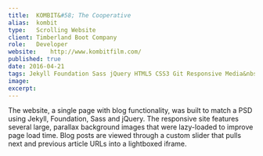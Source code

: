 ```yaml
---
title: 	KOMBIT&#58; The Cooperative
alias:	kombit
type: 	Scrolling Website
client:	Timberland Boot Company
role: 	Developer
website: 	http://www.kombitfilm.com/
published: true
date: 2016-04-21
tags: Jekyll Foundation Sass jQuery HTML5 CSS3 Git Responsive Media&nbsp;Queries Lazy-Loading Parallax PSD&nbsp;to&nbsp;HTML
image:
excerpt: 
---
```


The website, a single page with blog functionality, was built to match a PSD using Jekyll, Foundation, Sass and jQuery. The responsive site features several large, parallax background images that were lazy-loaded to improve page load time. Blog posts are viewed through a custom slider that pulls next and previous article URLs into a lightboxed iframe.

